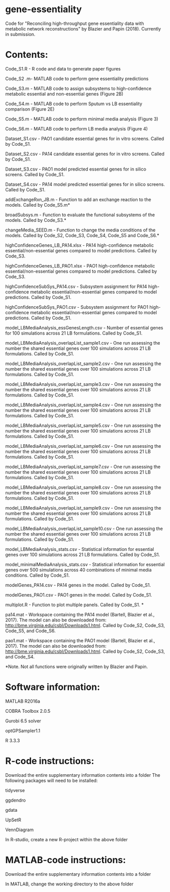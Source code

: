 # gene-essentiality

Code for "Reconciling high-throughput gene essentiality data with metabolic network reconstructions" by Blazier and Papin (2018). Currently in submission.

# Contents:
Code_S1.R - R code and data to generate paper figures

Code_S2 .m- MATLAB code to perform gene essentiality predictions

Code_S3.m - MATLAB code to assign subsystems to high-confidence metabolic essential and non-essential genes (Figure 2B)

Code_S4.m - MATLAB code to perform Sputum vs LB essentiality comparison (Figure 2E)

Code_S5.m - MATLAB code to perform minimal media analysis (Figure 3)

Code_S6.m - MATLAB code to perform LB media analysis (Figure 4)

Dataset_S1.csv - PAO1 candidate essential genes for in vitro screens. Called by Code_S1.

Dataset_S2.csv - PA14 candidate essential genes for in vitro screens. Called by Code_S1.

Dataset_S3.csv - PAO1 model predicted essential genes for in silico screens. Called by Code_S1.

Dataset_S4.csv - PA14 model predicted essential genes for in silico screens. Called by Code_S1.

addExchangeRxn_JB.m - Function to add an exchange reaction to the models. Called by Code_S5.m*

broadSubsys.m - Function to evaluate the functional subsystems of the models. Called by Code_S3.*

changeMedia_SEED.m - Function to change the media conditions of the models. Called by Code_S2, Code_S3, Code_S4, Code_S5 and Code_S6.*

highConfidenceGenes_LB_PA14.xlsx - PA14 high-confidence metabolic essential/non-essential genes compared to model predictions. Called by Code_S3.

highConfidenceGenes_LB_PAO1.xlsx - PAO1 high-confidence metabolic essential/non-essential genes compared to model predictions. Called by Code_S3.

highConfidenceSubSys_PA14.csv - Subsystem assignment for PA14 high-confidence metabolic essential/non-essential genes compared to model predictions. Called by Code_S1.

highConfidenceSubSys_PAO1.csv - Subsystem assignment for PAO1 high-confidence metabolic essential/non-essential genes compared to model predictions. Called by Code_S1.

model_LBMediaAnalysis_essGenesLength.csv - Number of essential genes for 100 simulations across 21 LB formulations. Called by Code_S1.

model_LBMediaAnalysis_overlapList_sample1.csv - One run assessing the number the shared essential genes over 100 simulations across 21 LB formulations. Called by Code_S1.

model_LBMediaAnalysis_overlapList_sample2.csv - One run assessing the number the shared essential genes over 100 simulations across 21 LB formulations. Called by Code_S1.

model_LBMediaAnalysis_overlapList_sample3.csv - One run assessing the number the shared essential genes over 100 simulations across 21 LB formulations. Called by Code_S1.

model_LBMediaAnalysis_overlapList_sample4.csv - One run assessing the number the shared essential genes over 100 simulations across 21 LB formulations. Called by Code_S1.

model_LBMediaAnalysis_overlapList_sample5.csv - One run assessing the number the shared essential genes over 100 simulations across 21 LB formulations. Called by Code_S1.

model_LBMediaAnalysis_overlapList_sample6.csv - One run assessing the number the shared essential genes over 100 simulations across 21 LB formulations. Called by Code_S1.

model_LBMediaAnalysis_overlapList_sample7.csv - One run assessing the number the shared essential genes over 100 simulations across 21 LB formulations. Called by Code_S1.

model_LBMediaAnalysis_overlapList_sample8.csv - One run assessing the number the shared essential genes over 100 simulations across 21 LB formulations. Called by Code_S1.

model_LBMediaAnalysis_overlapList_sample9.csv - One run assessing the number the shared essential genes over 100 simulations across 21 LB formulations. Called by Code_S1.

model_LBMediaAnalysis_overlapList_sample10.csv - One run assessing the number the shared essential genes over 100 simulations across 21 LB formulations. Called by Code_S1.

model_LBMediaAnalysis_stats.csv - Statistical information for essential genes over 100 simulations across 21 LB formulations. Called by Code_S1.

model_minimalMediaAnalysis_stats.csv - Statistical information for essential genes over 500 simulations across 40 combinations of minimal media conditions. Called by Code_S1.

modelGenes_PA14.csv - PA14 genes in the model. Called by Code_S1.

modelGenes_PAO1.csv - PAO1 genes in the model. Called by Code_S1.

multiplot.R - Function to plot multiple panels. Called by Code_S1. *

pa14.mat - Workspace containing the PA14 model (Bartell, Blazier et al., 2017). The model can also be downloaded from: http://bme.virginia.edu/csbl/Downloads1.html. Called by Code_S2, Code_S3, Code_S5, and Code_S6.

pao1.mat - Workspace containing the PAO1 model (Bartell, Blazier et al., 2017). The model can also be downloaded from: http://bme.virginia.edu/csbl/Downloads1.html. Called by Code_S2, Code_S3, and Code_S4.

*Note. Not all functions were originally written by Blazier and Papin.

# Software information:
MATLAB R2016a

COBRA Toolbox 2.0.5

Gurobi 6.5 solver

optGPSampler1.1

R 3.3.3
# R-code instructions:
Download the entire supplementary information contents into a folder
The following packages will need to be installed:

tidyverse

ggdendro

gdata

UpSetR

VennDiagram

In R-studio, create a new R-project within the above folder
# MATLAB-code instructions:
Download the entire supplementary information contents into a folder

In MATLAB, change the working directory to the above folder
